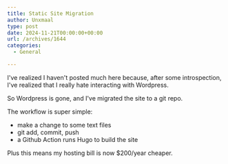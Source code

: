 ```yaml
---
title: Static Site Migration
author: Unxmaal
type: post
date: 2024-11-21T00:00:00+00:00
url: /archives/1644
categories:
  - General

---
```


I've realized I haven't posted much here because, after some introspection, I've realized that I really hate interacting with Wordpress.

So Wordpress is gone, and I've migrated the site to a git repo. 

The workflow is super simple:

- make a change to some text files
- git add, commit, push
- a Github Action runs Hugo to build the site

Plus this means my hosting bill is now $200/year cheaper.